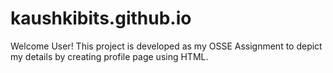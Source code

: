 # kaushkibits.github.io
Welcome User! This project is developed as my OSSE Assignment to depict my details by creating profile page using HTML.
